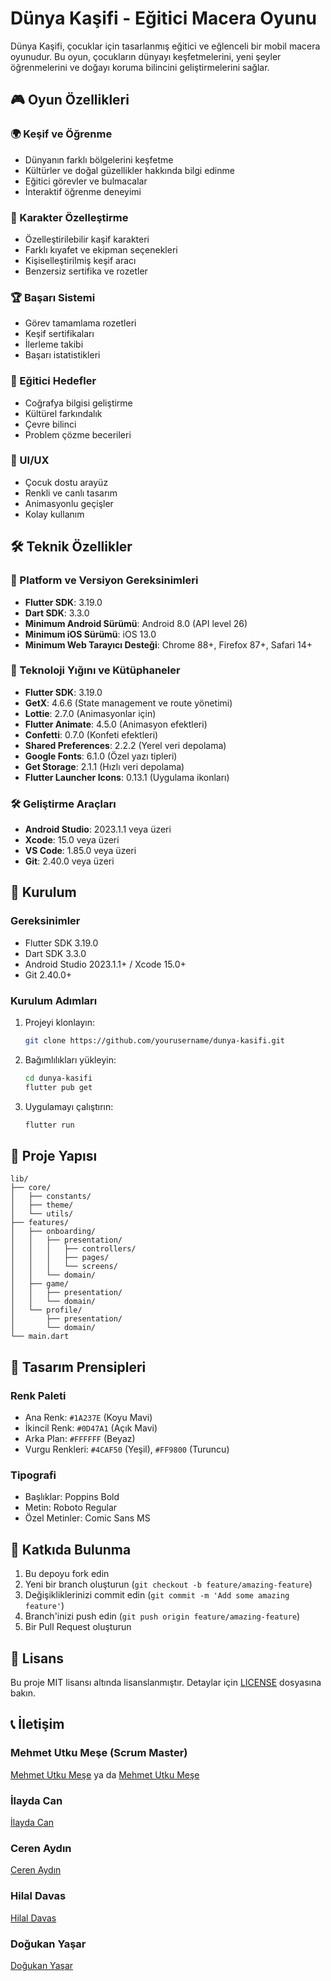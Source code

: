 # Dünya Kaşifi - Eğitici Macera Oyunu

Dünya Kaşifi, çocuklar için tasarlanmış eğitici ve eğlenceli bir mobil macera oyunudur. Bu oyun, çocukların dünyayı keşfetmelerini, yeni şeyler öğrenmelerini ve doğayı koruma bilincini geliştirmelerini sağlar.

## 🎮 Oyun Özellikleri

### 🌍 Keşif ve Öğrenme

- Dünyanın farklı bölgelerini keşfetme
- Kültürler ve doğal güzellikler hakkında bilgi edinme
- Eğitici görevler ve bulmacalar
- İnteraktif öğrenme deneyimi

### 🎨 Karakter Özelleştirme

- Özelleştirilebilir kaşif karakteri
- Farklı kıyafet ve ekipman seçenekleri
- Kişiselleştirilmiş keşif aracı
- Benzersiz sertifika ve rozetler

### 🏆 Başarı Sistemi

- Görev tamamlama rozetleri
- Keşif sertifikaları
- İlerleme takibi
- Başarı istatistikleri

### 🎯 Eğitici Hedefler

- Coğrafya bilgisi geliştirme
- Kültürel farkındalık
- Çevre bilinci
- Problem çözme becerileri

### 🎨 UI/UX

- Çocuk dostu arayüz
- Renkli ve canlı tasarım
- Animasyonlu geçişler
- Kolay kullanım

## 🛠️ Teknik Özellikler

### 📱 Platform ve Versiyon Gereksinimleri

- **Flutter SDK**: 3.19.0
- **Dart SDK**: 3.3.0
- **Minimum Android Sürümü**: Android 8.0 (API level 26)
- **Minimum iOS Sürümü**: iOS 13.0
- **Minimum Web Tarayıcı Desteği**: Chrome 88+, Firefox 87+, Safari 14+

### 🔧 Teknoloji Yığını ve Kütüphaneler

- **Flutter SDK**: 3.19.0
- **GetX**: 4.6.6 (State management ve route yönetimi)
- **Lottie**: 2.7.0 (Animasyonlar için)
- **Flutter Animate**: 4.5.0 (Animasyon efektleri)
- **Confetti**: 0.7.0 (Konfeti efektleri)
- **Shared Preferences**: 2.2.2 (Yerel veri depolama)
- **Google Fonts**: 6.1.0 (Özel yazı tipleri)
- **Get Storage**: 2.1.1 (Hızlı veri depolama)
- **Flutter Launcher Icons**: 0.13.1 (Uygulama ikonları)

### 🛠️ Geliştirme Araçları

- **Android Studio**: 2023.1.1 veya üzeri
- **Xcode**: 15.0 veya üzeri
- **VS Code**: 1.85.0 veya üzeri
- **Git**: 2.40.0 veya üzeri

## 🚀 Kurulum

### Gereksinimler

- Flutter SDK 3.19.0
- Dart SDK 3.3.0
- Android Studio 2023.1.1+ / Xcode 15.0+
- Git 2.40.0+

### Kurulum Adımları

1. Projeyi klonlayın:

   ```bash
   git clone https://github.com/yourusername/dunya-kasifi.git
   ```

2. Bağımlılıkları yükleyin:

   ```bash
   cd dunya-kasifi
   flutter pub get
   ```

3. Uygulamayı çalıştırın:
   ```bash
   flutter run
   ```

## 📁 Proje Yapısı

```
lib/
├── core/
│   ├── constants/
│   ├── theme/
│   └── utils/
├── features/
│   ├── onboarding/
│   │   ├── presentation/
│   │   │   ├── controllers/
│   │   │   ├── pages/
│   │   │   └── screens/
│   │   └── domain/
│   ├── game/
│   │   ├── presentation/
│   │   └── domain/
│   └── profile/
│       ├── presentation/
│       └── domain/
└── main.dart
```

## 🎨 Tasarım Prensipleri

### Renk Paleti

- Ana Renk: `#1A237E` (Koyu Mavi)
- İkincil Renk: `#0D47A1` (Açık Mavi)
- Arka Plan: `#FFFFFF` (Beyaz)
- Vurgu Renkleri: `#4CAF50` (Yeşil), `#FF9800` (Turuncu)

### Tipografi

- Başlıklar: Poppins Bold
- Metin: Roboto Regular
- Özel Metinler: Comic Sans MS

## 🤝 Katkıda Bulunma

1. Bu depoyu fork edin
2. Yeni bir branch oluşturun (`git checkout -b feature/amazing-feature`)
3. Değişikliklerinizi commit edin (`git commit -m 'Add some amazing feature'`)
4. Branch'inizi push edin (`git push origin feature/amazing-feature`)
5. Bir Pull Request oluşturun

## 📝 Lisans

Bu proje MIT lisansı altında lisanslanmıştır. Detaylar için [LICENSE](LICENSE) dosyasına bakın.

## 📞 İletişim

### Mehmet Utku Meşe (Scrum Master)

[Mehmet Utku Meşe](215542015@firat.edu.tr) ya da [Mehmet Utku Meşe](utkumese.dev@gmail.com)

### İlayda Can

[İlayda Can](215541001@firat.edu.tr)

### Ceren Aydın

[Ceren Aydın](215541023@firat.edu.tr)

### Hilal Davas

[Hilal Davas](215541029@firat.edu.tr)

### Doğukan Yaşar

[Doğukan Yaşar](215541027@firat.edu.tr)
